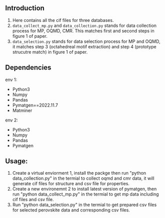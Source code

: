 Introduction
------------
1. Here contains all the cif files for three databases.
2. `data_collect_mp.py` and `data_collection.py` stands for data collection process for MP, OQMD, CMR. This matches first and second steps in figure 1 of paper. 
3. `data_selection.py` stands for data selection process for MP and OQMD, it matches step 3 (octahedreal motif extraction) and step 4 (prototype strucutre match) in figure 1 of paper. 

Dependencies
------------
env 1:
-  Python3
-  Numpy
-  Pandas
-  Pymatgen==2022.11.7
-  Matminer

env 2:
-  Python3
-  Numpy
-  Pandas
-  Pymatgen

Usage:
-------------
1. Create a virtual enviorment 1, install the packge then run "python data_collection.py" in the termial to collect oqmd and cmr data, it will generate cif files for structure and csv file for properties. 
2. Create a new environemnt 2 to install latest version of pymatgen, then run "python data_collect_mp.py" in the termial to get mp data including cif files and csv file.
3. Run "python data_selection.py" in the termial to get prepared csv files for selected perovskite data and corresponding csv files.
